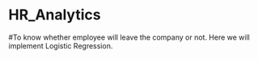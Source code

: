 # HR_Analytics
#To know whether employee will leave the company or not. Here we will implement Logistic Regression.

